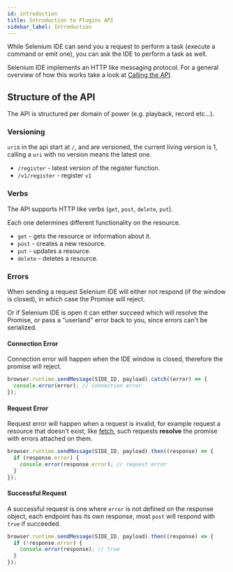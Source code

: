 ```yaml
---
id: introduction
title: Introduction to Plugins API
sidebar_label: Introduction
---
```


While Selenium IDE can send you a request to perform a task (execute a command or emit one), you can ask the IDE to perform a task as well.

Selenium IDE implements an HTTP like messaging protocol. For a general overview of how this works take a look at [Calling the API](../../plugins/plugins-getting-started#calling-the-api).  

## Structure of the API

The API is structured per domain of power (e.g. playback, record etc...).  

### Versioning

`uri`s in the api start at `/`, and are versioned, the current living version is 1, calling a `uri` with no version means the latest one.  

- `/register` - latest version of the register function.
- `/v1/register` - register `v1`

### Verbs

The API supports HTTP like verbs (`get`, `post`, `delete`, `put`).  

Each one determines different functionality on the resource.  

- `get` - gets the resource or information about it.
- `post` - creates a new resource.
- `put` - updates a resource.
- `delete` - deletes a resource.

### Errors

When sending a request Selenium IDE will either not respond (if the window is closed), in which case the Promise will reject.  

Or if Selenium IDE is open it can either succeed which will resolve the Promise, or pass a "userland" error back to you, since errors can't be serialized.  

#### Connection Error

Connection error will happen when the IDE window is closed, therefore the promise will reject.

```js
browser.runtime.sendMessage(SIDE_ID, payload).catch((error) => {
  console.error(error); // connection error
});
```

#### Request Error

Request error will happen when a request is invalid, for example request a resource that doesn't exist, like [fetch](https://developer.mozilla.org/en-US/docs/Web/API/Fetch_API), such requests **resolve** the promise with errors attached on them.

```js
browser.runtime.sendMessage(SIDE_ID, payload).then((response) => {
  if (response.error) {
    console.error(response.error); // request error
  }
});
```

#### Successful Request

A successful request is one where `error` is not defined on the response object, each endpoint has its own response, most `post` will respond with `true` if succeeded.

```js
browser.runtime.sendMessage(SIDE_ID, payload).then((response) => {
  if (!response.error) {
    console.error(response); // true
  }
});
```
